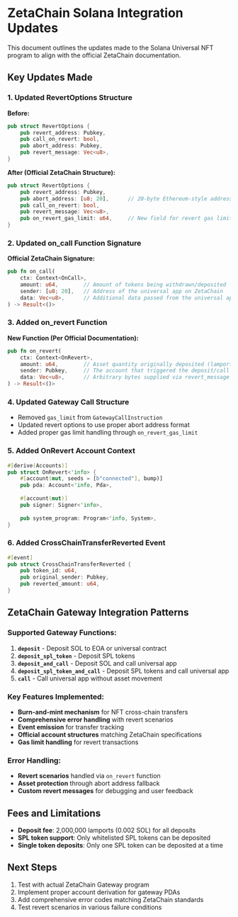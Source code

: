 # ZetaChain Solana Integration Updates

This document outlines the updates made to the Solana Universal NFT program to align with the official ZetaChain documentation.

## Key Updates Made

### 1. Updated RevertOptions Structure
**Before:**
```rust
pub struct RevertOptions {
    pub revert_address: Pubkey,
    pub call_on_revert: bool,
    pub abort_address: Pubkey,
    pub revert_message: Vec<u8>,
}
```

**After (Official ZetaChain Structure):**
```rust
pub struct RevertOptions {
    pub revert_address: Pubkey,
    pub abort_address: [u8; 20],      // 20-byte Ethereum-style address
    pub call_on_revert: bool,
    pub revert_message: Vec<u8>,
    pub on_revert_gas_limit: u64,     // New field for revert gas limit
}
```

### 2. Updated on_call Function Signature
**Official ZetaChain Signature:**
```rust
pub fn on_call(
    ctx: Context<OnCall>,
    amount: u64,        // Amount of tokens being withdrawn/deposited
    sender: [u8; 20],   // Address of the universal app on ZetaChain
    data: Vec<u8>,      // Additional data passed from the universal app
) -> Result<()>
```

### 3. Added on_revert Function
**New Function (Per Official Documentation):**
```rust
pub fn on_revert(
    ctx: Context<OnRevert>,
    amount: u64,        // Asset quantity originally deposited (lamports or SPL)
    sender: Pubkey,     // The account that triggered the deposit/call from Solana
    data: Vec<u8>,      // Arbitrary bytes supplied via revert_message
) -> Result<()>
```

### 4. Updated Gateway Call Structure
- Removed `gas_limit` from `GatewayCallInstruction`
- Updated revert options to use proper abort address format
- Added proper gas limit handling through `on_revert_gas_limit`

### 5. Added OnRevert Account Context
```rust
#[derive(Accounts)]
pub struct OnRevert<'info> {
    #[account(mut, seeds = [b"connected"], bump)]
    pub pda: Account<'info, Pda>,
    
    #[account(mut)]
    pub signer: Signer<'info>,
    
    pub system_program: Program<'info, System>,
}
```

### 6. Added CrossChainTransferReverted Event
```rust
#[event]
pub struct CrossChainTransferReverted {
    pub token_id: u64,
    pub original_sender: Pubkey,
    pub reverted_amount: u64,
}
```

## ZetaChain Gateway Integration Patterns

### Supported Gateway Functions:
1. **`deposit`** - Deposit SOL to EOA or universal contract
2. **`deposit_spl_token`** - Deposit SPL tokens
3. **`deposit_and_call`** - Deposit SOL and call universal app
4. **`deposit_spl_token_and_call`** - Deposit SPL tokens and call universal app
5. **`call`** - Call universal app without asset movement

### Key Features Implemented:
- **Burn-and-mint mechanism** for NFT cross-chain transfers
- **Comprehensive error handling** with revert scenarios
- **Event emission** for transfer tracking
- **Official account structures** matching ZetaChain specifications
- **Gas limit handling** for revert transactions

### Error Handling:
- **Revert scenarios** handled via `on_revert` function
- **Asset protection** through abort address fallback
- **Custom revert messages** for debugging and user feedback

## Fees and Limitations
- **Deposit fee**: 2,000,000 lamports (0.002 SOL) for all deposits
- **SPL token support**: Only whitelisted SPL tokens can be deposited
- **Single token deposits**: Only one SPL token can be deposited at a time

## Next Steps
1. Test with actual ZetaChain Gateway program
2. Implement proper account derivation for gateway PDAs
3. Add comprehensive error codes matching ZetaChain standards
4. Test revert scenarios in various failure conditions
